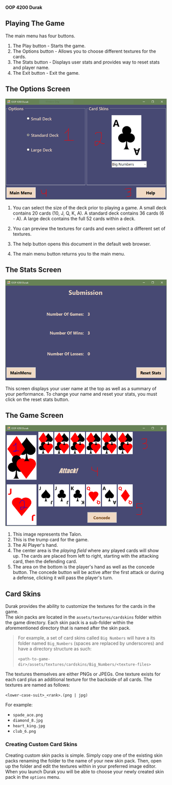   **OOP 4200 Durak**

## Playing The Game

The main menu has four buttons.

1. The Play button - Starts the game.
2. The Options button - Allows you to choose different textures for the cards.
3. The Stats button - Displays user stats and provides way to reset stats and player name.
4. The Exit button - Exit the game.

## The Options Screen

![Options Screen](/C%23/oopdurak/docs/options.PNG)

1. You can select the size of the deck prior to playing a game.
   A small deck contains 20 cards (10, J, Q, K, A).
   A standard deck contains 36 cards (6 - A).
   A large deck contains the full 52 cards within a deck.

2. You can preview the textures for cards and even select a different set of
   textures.

3. The help button opens this document in the default web browser.

4. The main menu button returns you to the main menu.

## The Stats Screen

![Stats Screen](/C%23/oopdurak/docs/stats.PNG)

This screen displays your user name at the top as well as a summary of your
performance. To change your name and reset your stats, you must click on the
reset stats button.

## The Game Screen

![Game Screen](/C%23/oopdurak/docs/game.PNG)

1. This image represents the Talon.
2. This is the trump card for the game.
3. The AI Player's hand.
4. The center area is the _playing field_ where any played cards will show up.
   The cards are placed from left to right, starting with the attacking card,
   then the defending card.
5. The area on the bottom is the player's hand as well as the concede button.
   The concede button will be active after the first attack or during a defense,
   clicking it will pass the player's turn.

## Card Skins

Durak provides the ability to customize the textures for the cards in the game.  
The skin packs are located in the `assets/textures/cardskins` folder within the
game directory. Each skin pack is a sub-folder within the aforementioned directory
that is named after the skin pack.

> For example, a set of card skins called `Big Numbers` will have a its folder
> named `Big_Numbers` (spaces are replaced by underscores) and have a directory
> structure as such:
>
> `<path-to-game-dir>/assets/textures/cardskins/Big_Numbers/<texture-files>`

The textures themselves are either PNGs or JPEGs. One texture exists for each
card plus an additional texture for the backside of all cards. The textures are
named as follows:

`<lower-case-suit>_<rank>.(png | jpg)`

For example:

+ `spade_ace.png`
+ `diamond_8.jpg`
+ `heart_king.jpg`
+ `club_6.png`

### Creating Custom Card Skins

Creating custom skin packs is simple. Simply copy one of the existing skin packs
renaming the folder to the name of your new skin pack. Then, open up the folder
and edit the textures within in your preferred image editor. When you launch
Durak you will be able to choose your newly created skin pack in the `options`
menu.
